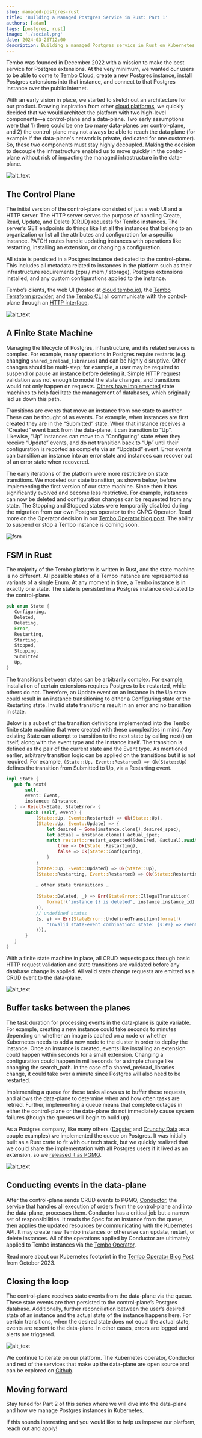 ```yaml
---
slug: managed-postgres-rust
title: 'Building a Managed Postgres Service in Rust: Part 1'
authors: [adam]
tags: [postgres, rust]
image: './social.png'
date: 2024-03-26T12:00
description: Building a managed Postgres service in Rust on Kubernetes
---
```


Tembo was founded in December 2022 with a mission to make the best service for Postgres extensions. At the very minimum, we wanted our users to be able to come to [Tembo Cloud](https://cloud.tembo.io), create a new Postgres instance, install Postgres extensions into that instance, and connect to that Postgres instance over the public internet.

With an early vision in place, we started to sketch out an architecture for our product. Drawing inspiration from other [cloud platforms](https://developer.confluent.io/courses/confluent-cloud-networking/overview/#:~:text=There%20are%20two%20main%20ways,maintenance%2C%20and%20operations%20take%20place.), we quickly decided that we would architect the platform with two high-level components—a control-plane and a data-plane. Two early assumptions were that 1) there could be one too many data-planes per control-plane, and 2) the control-plane may not always be able to reach the data plane (for example if the data-plane's network is private, dedicated for one customer). So, these two components must stay highly decoupled. Making the decision to decouple the infrastructure enabled us to move quickly in the control-plane without risk of impacting the managed infrastructure in the data-plane.

![alt_text](p0.png "image_tooltip")

## The Control Plane

The initial version of the control-plane consisted of just a web UI and a HTTP server. The HTTP server serves the purpose of handling Create, Read, Update, and Delete (CRUD) requests for Tembo instances. The server’s GET endpoints do things like list all the instances that belong to an organization or list all the attributes and configuration for a specific instance. PATCH routes handle updating instances with operations like restarting, installing an extension, or changing a configuration.

All state is persisted in a Postgres instance dedicated to the control-plane. This includes all metadata related to instances in the platform such as their infrastructure requirements (cpu / mem / storage), Postgres extensions installed, and any custom configurations applied to the instance.

Tembo’s clients, the web UI (hosted at [cloud.tembo.io](https://cloud.tembo.io)), the [Tembo Terraform provider](https://github.com/tembo-io/terraform-provider-tembo), and the [Tembo CLI](https://github.com/tembo-io/tembo/tree/main/tembo-cli) all communicate with the control-plane through an [HTTP interface](/docs/development/api).

![alt_text](p1.png "image_tooltip")

## A Finite State Machine

Managing the lifecycle of Postgres, infrastructure, and its related services is complex. For example, many operations in Postgres require restarts (e.g. changing `shared_preload_libraries`) and can be highly disruptive. Other changes should be multi-step; for example, a user may be required to suspend or pause an instance before deleting it. Simple HTTP request validation was not enough to model the state changes, and transitions would not only happen on requests. [Others have implemented](https://www.citusdata.com/blog/2016/08/12/state-machines-to-run-databases/) state machines to help facilitate the management of databases, which originally led us down this path.

Transitions are events that move an instance from one state to another. These can be thought of as events. For example, when instances are first created they are in the “Submitted” state. When that instance receives a “Created” event back from the data-plane, it can transition to “Up”. Likewise, “Up” instances can move to a “Configuring” state when they receive “Update” events, and do not transition back to “Up” until their configuration is reported as complete via an “Updated” event. Error events can transition an instance into an error state and instances can recover out of an error state when recovered.

The early iterations of the platform were more restrictive on state transitions. We modeled our state transition, as shown below, before implementing the first version of our state machine. Since then it has significantly evolved and become less restrictive. For example, instances can now be deleted and configuration changes can be requested from any state. The Stopping and Stopped states were temporarily disabled during the migration from our own Postgres operator to the CNPG Operator. Read more on the Operator decision in our [Tembo Operator blog post](https://tembo.io/blog/tembo-operator). The ability to suspend or stop a Tembo instance is coming soon.

![fsm](fsm.png "fsm")

## FSM in Rust

The majority of the Tembo platform is written in Rust, and the state machine is no different. All possible states of a Tembo instance are represented as variants of a single Enum. At any moment in time, a Tembo instance is in exactly one state. The state is persisted in a Postgres instance dedicated to the control-plane.

```rust
pub enum State {
   Configuring,
   Deleted,
   Deleting,
   Error,
   Restarting,
   Starting,
   Stopped,
   Stopping,
   Submitted
   Up,
}
```

The transitions between states can be arbitrarily complex. For example, installation of certain extensions requires Postgres to be restarted, while others do not. Therefore, an Update event on an instance in the Up state could result in an instance transitioning to either a Configuring state or the Restarting state. Invalid state transitions result in an error and no transition in state.

Below is a subset of the transition definitions implemented into the Tembo finite state machine that were created with these complexities in mind. Any existing State can attempt to transition to the next state by calling next() on itself, along with the event type and the instance itself. The transition is defined as the pair of the current state and the Event type. As mentioned earlier, arbitrary transition logic can be applied on the transitions but it is not required. For example, `(State::Up, Event::Restarted) => Ok(State::Up)` defines the transition from Submitted to Up, via a Restarting event.

```rust
impl State {
   pub fn next(
       self,
       event: Event,
       instance: &Instance,
   ) -> Result<State, StateError> {
       match (self, event) {
           (State::Up, Event::Restarted) => Ok(State::Up),
           (State::Up, Event::Update) => {
               let desired = Some(instance.clone().desired_spec);
               let actual = instance.clone().actual_spec;
               match restart::restart_expected(&desired, &actual).await {
                   true => Ok(State::Restarting),
                   false => Ok(State::Configuring),
               }
           }
           (State::Up, Event::Updated) => Ok(State::Up),
           (State::Restarting, Event::Restarted) => Ok(State::Restarting),
           
           … other state transitions …   
           
           (State::Deleted, _) => Err(StateError::IllegalTransition(
               format!("instance {} is deleted", instance.instance_id).to_owned(),
           )),
           // undefined states
           (s, e) => Err(StateError::UndefinedTransition(format!(
               "Invalid state-event combination: state: {s:#?} => event:{e:#?}"
           ))),
       }
   }
}
```

With a finite state machine in place, all CRUD requests pass through basic HTTP request validation and state transitions are validated before any database change is applied. All valid state change requests are emitted as a CRUD event to the data-plane.

![alt_text](p2.png "image_tooltip")

## Buffer tasks between the planes

The task duration for processing events in the data-plane is quite variable. For example, creating a new instance could take seconds to minutes depending on whether an image is cached on a node or whether Kubernetes needs to add a new node to the cluster in order to deploy the instance. Once an instance is created, events like installing an extension could happen within seconds for a small extension. Changing a configuration could happen in milliseconds for a simple change like changing the search_path. In the case of a shared_preload_libraries change, it could take over a minute since Postgres will also need to be restarted.

Implementing a queue for these tasks allows us to buffer these requests, and allows the data-plane to determine when and how often tasks are retried. Further, implementing a queue means that complete outages in either the control-plane or the data-plane do not immediately cause system failures (though the queues will begin to build up).  

As a Postgres company, like many others ([Dagster](https://dagster.io/blog/skip-kafka-use-postgres-message-queue) and [Crunchy Data](https://www.crunchydata.com/blog/message-queuing-using-native-postgresql) as a couple examples) we implemented the queue on Postgres. It was initially built as a Rust crate to fit with our tech stack, but we quickly realized that we could share the implementation with all Postgres users if it lived as an extension, so we [released it as PGMQ](https://tembo.io/blog/introducing-pgmq).

![alt_text](p0.png "image_tooltip")

## Conducting events in the data-plane

After the control-plane sends CRUD events to PGMQ, [Conductor](https://github.com/tembo-io/tembo/tree/main/conductor), the service that handles all execution of orders from the control-plane and into the data-plane, processes them. Conductor has a critical job but a narrow set of responsibilities. It reads the Spec for an instance from the queue, then applies the updated resources by communicating with the Kubernetes API. It may create new Tembo instances or otherwise can update, restart, or delete instances. All of the operations applied by Conductor are ultimately applied to Tembo instances via the [Tembo Operator](https://github.com/tembo-io/tembo/tree/main/tembo-operator).

Read more about our Kubernetes footprint in the [Tembo Operator Blog Post](https://tembo.io/blog/tembo-operator) from October 2023.

## Closing the loop

The control-plane receives state events from the data-plane via the queue. These state events are then persisted to the control-plane’s Postgres database. Additionally, further reconciliation between the user’s desired state of an instance and the actual state of the instance happens here. For certain transitions, when the desired state does not equal the actual state, events are resent to the data-plane. In other cases, errors are logged and alerts are triggered.

![alt_text](p3.png "image_tooltip")

We continue to iterate on our platform. The Kubernetes operator, Conductor and rest of the services that make up the data-plane are open source and can be explored on [Github](https://github.com/tembo-io/tembo/).

## Moving forward

Stay tuned for Part 2 of this series where we will dive into the data-plane and how we manage Postgres instances in Kubernetes.

If this sounds interesting and you would like to help us improve our platform, reach out and apply!
